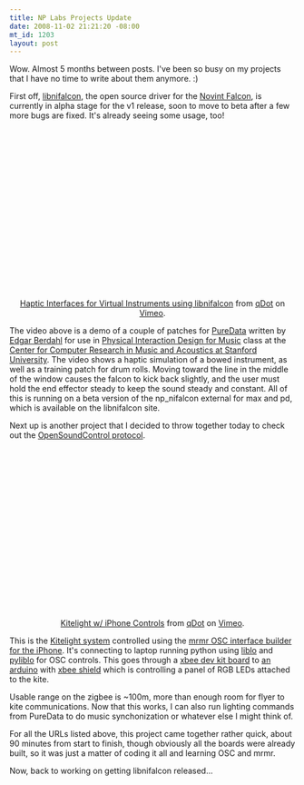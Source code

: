 ```yaml
--- 
title: NP Labs Projects Update
date: 2008-11-02 21:21:20 -08:00
mt_id: 1203
layout: post
---
```

Wow. Almost 5 months between posts. I've been so busy on my projects that I have no time to write about them anymore. :)

First off, <A HREF='http://libnifalcon.sourceforge.net'>libnifalcon</A>, the open source driver for the <A HREF='http://home.novint.com'>Novint Falcon</A>, is currently in alpha stage for the v1 release, soon to move to beta after a few more bugs are fixed. It's already seeing some usage, too!

<CENTER><object width="400" height="300">	<param name="allowfullscreen" value="true" />	<param name="allowscriptaccess" value="always" />	<param name="movie" value="http://vimeo.com/moogaloop.swf?clip_id=2138448&amp;server=vimeo.com&amp;show_title=1&amp;show_byline=1&amp;show_portrait=0&amp;color=01AAEA&amp;fullscreen=1" />	<embed src="http://vimeo.com/moogaloop.swf?clip_id=2138448&amp;server=vimeo.com&amp;show_title=1&amp;show_byline=1&amp;show_portrait=0&amp;color=01AAEA&amp;fullscreen=1" type="application/x-shockwave-flash" allowfullscreen="true" allowscriptaccess="always" width="400" height="300"></embed></object><br /><a href="http://vimeo.com/2138448?pg=embed&amp;sec=2138448">Haptic Interfaces for Virtual Instruments using libnifalcon</a> from <a href="http://vimeo.com/user154518?pg=embed&amp;sec=2138448">qDot</a> on <a href="http://vimeo.com?pg=embed&amp;sec=2138448">Vimeo</a>.</CENTER>

The video above is a demo of a couple of patches for <A HREF='http://www.puredata.info'>PureData</A> written by <A HREF=''>Edgar Berdahl</A> for use in <A HREF='http://ccrma.stanford.edu/courses/250a/labs/lab6-Falcon/'>Physical Interaction Design for Music</A> class at the <A HREF='http://ccrma.stanford.edu'>Center for Computer Research in Music and Acoustics at Stanford University</A>. The video shows a haptic simulation of a bowed instrument, as well as a training patch for drum rolls. Moving toward the line in the middle of the window causes the falcon to kick back slightly, and the user must hold the end effector steady to keep the sound steady and constant. All of this is running on a beta version of the np_nifalcon external for max and pd, which is available on the libnifalcon site.

Next up is another project that I decided to throw together today to check out the <A HREF='http://opensoundcontrol.org/'>OpenSoundControl protocol</A>.

<CENTER><object width="400" height="300">	<param name="allowfullscreen" value="true" />	<param name="allowscriptaccess" value="always" />	<param name="movie" value="http://vimeo.com/moogaloop.swf?clip_id=2138821&amp;server=vimeo.com&amp;show_title=1&amp;show_byline=1&amp;show_portrait=0&amp;color=01AAEA&amp;fullscreen=1" />	<embed src="http://vimeo.com/moogaloop.swf?clip_id=2138821&amp;server=vimeo.com&amp;show_title=1&amp;show_byline=1&amp;show_portrait=0&amp;color=01AAEA&amp;fullscreen=1" type="application/x-shockwave-flash" allowfullscreen="true" allowscriptaccess="always" width="400" height="300"></embed></object><br /><a href="http://vimeo.com/2138821?pg=embed&amp;sec=2138821">Kitelight w/ iPhone Controls</a> from <a href="http://vimeo.com/user154518?pg=embed&amp;sec=2138821">qDot</a> on <a href="http://vimeo.com?pg=embed&amp;sec=2138821">Vimeo</a>.</CENTER>

This is the <A HREF='http://vimeo.com/1392439'>Kitelight system</A> controlled using the <A HREF='http://poly.share.dj/projects/#mrmr'>mrmr OSC interface builder for the iPhone</A>. It's connecting to laptop running python using <A HREF='liblo.sourceforge.net'>liblo</A> and <A HREF='das.nasophon.de/pyliblo/'>pyliblo</A> for OSC controls. This goes through a <A HREF='http://digi.com/products/wireless/point-multipoint/xbee-series1-module.jsp'> xbee dev kit board</A> to <A HREF='http://arduino.cc'>an arduino</A> with <A HREF='nkcelectronics.com/freeduino-arduino-xbee-shield-kit.html'>xbee shield</A> which is controlling a panel of RGB LEDs attached to the kite.

Usable range on the zigbee is ~100m, more than enough room for flyer to kite communications. Now that this works, I can also run lighting commands from PureData to do music synchonization or whatever else I might think of. 

For all the URLs listed above, this project came together rather quick, about 90 minutes from start to finish, though obviously all the boards were already built, so it was just a matter of coding it all and learning OSC and mrmr. 

Now, back to working on getting libnifalcon released... 
